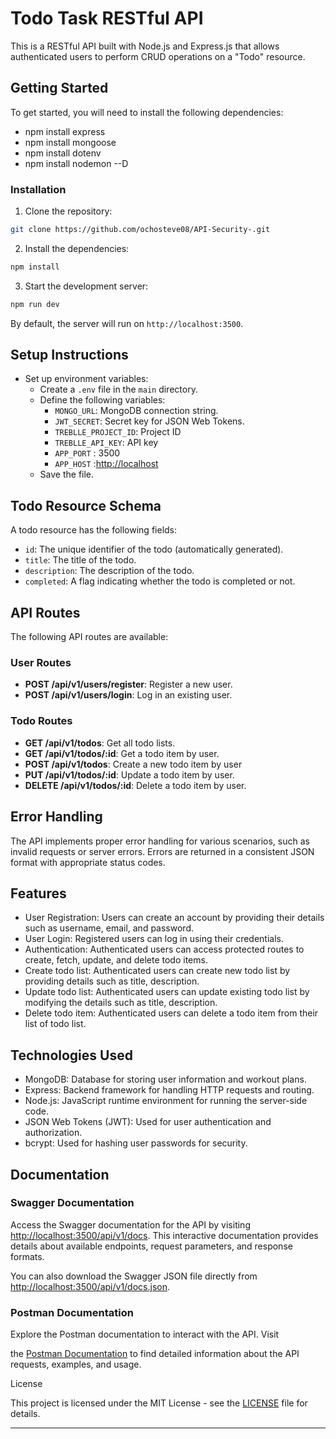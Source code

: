 # Todo Task RESTful API

This is a  RESTful API built with Node.js and Express.js that allows authenticated users to perform CRUD operations on a "Todo" resource.

## Getting Started

To get started, you will need to install the following dependencies:

- npm install express
- npm install mongoose
- npm install dotenv
- npm install nodemon --D

### Installation

1. Clone the repository:

```bash
git clone https://github.com/ochosteve08/API-Security-.git
```

2. Install the dependencies:

```bash
npm install
```

3. Start the development server:

```bash
npm run dev
```

By default, the server will run on `http://localhost:3500`.

## Setup Instructions

- Set up environment variables:
  - Create a `.env` file in the `main` directory.
  - Define the following variables:
    - `MONGO_URL`: MongoDB connection string.
    - `JWT_SECRET`: Secret key for JSON Web Tokens.
    - `TREBLLE_PROJECT_ID`: Project ID
    - `TREBLLE_API_KEY`: API key
    - `APP_PORT` : 3500
    - `APP_HOST` :[http://localhost](http://localhost)
  - Save the file.

## Todo Resource Schema

A todo resource has the following fields:

- `id`: The unique identifier of the todo (automatically generated).
- `title`: The title of the todo.
- `description`: The description of the todo.
- `completed`: A flag indicating whether the todo is completed or not.

## API Routes

The following API routes are available:

### User Routes

- **POST /api/v1/users/register**: Register a new user.
- **POST /api/v1/users/login**: Log in an existing user.

### Todo Routes

- **GET /api/v1/todos**: Get all todo lists.
- **GET /api/v1/todos/:id**: Get a todo item by user.
- **POST /api/v1/todos**: Create a new todo item by user
- **PUT /api/v1/todos/:id**: Update a todo item by user.
- **DELETE /api/v1/todos/:id**: Delete a todo item by user.

## Error Handling

The API implements proper error handling for various scenarios, such as invalid requests or server errors. Errors are returned in a consistent JSON format with appropriate status codes.

## Features

- User Registration: Users can create an account by providing their details such as username, email, and password.
- User Login: Registered users can log in using their credentials.
- Authentication: Authenticated users can access protected routes to create, fetch, update, and delete todo items.
- Create todo list: Authenticated users can create new todo list by providing details such as title, description.
- Update todo list: Authenticated users can update existing todo list by modifying the details such as title, description.
- Delete todo item: Authenticated users can delete a todo item from their list of todo list.

## Technologies Used

- MongoDB: Database for storing user information and workout plans.
- Express: Backend framework for handling HTTP requests and routing.
- Node.js: JavaScript runtime environment for running the server-side code.
- JSON Web Tokens (JWT): Used for user authentication and authorization.
- bcrypt: Used for hashing user passwords for security.



## Documentation

### Swagger Documentation

Access the Swagger documentation for the API by visiting [http://localhost:3500/api/v1/docs](http://localhost:3000/docs). This interactive documentation provides details about available endpoints, request parameters, and response formats.

You can also download the Swagger JSON file directly from [http://localhost:3500/api/v1/docs.json](http://localhost:3000/docs.json).

### Postman Documentation

Explore the Postman documentation to interact with the API. Visit 

the [Postman Documentation](https://documenter.getpostman.com/view/25943148/2s9YeEcsJm) to find detailed information about the API requests, examples, and usage.

License

This project is licensed under the MIT License - see the [LICENSE](LICENSE) file for details.

---
